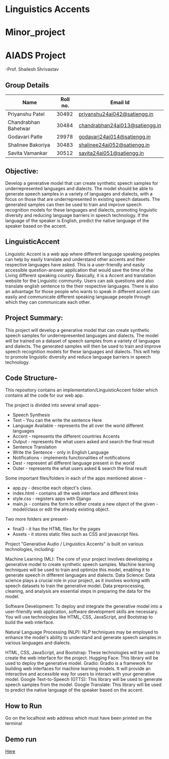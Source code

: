 # Linguistics Accents
# Minor_project
# AIADS Project
-Prof. Shailesh Shrivastav

## Group Details
| Name | Roll no. | Email Id | 
| --- | --- | --- |
|Priyanshu Patel | 30492 |priyanshu24ai042@satiengg.in |
|Chandrabhan Bahetwar | 30484 |chandrabhan24ai013@satiengg.in |
|Godavari Patle | 29978 |godavari24ai014@satiengg.in |
|Shalinee Bakoriya | 30483 | shalinee24ai052@satiengg.in |
|Savita Vamankar | 30512 | savita24ai051@satiengg.in |

## Objective:

Develop a generative model that can create synthetic speech samples for underrepresented languages and dialects.
The model should be able to generate speech samples in a variety of languages and dialects, with a focus on those that are underrepresented in existing speech datasets.
The generated samples can then be used to train and improve speech recognition models for these languages and dialects, promoting linguistic diversity and reducing language barriers in speech technology.
If the language of the speaker is English, predict the native language of the speaker based on the accent.

## LinguisticAccent
Linguistic Accent is a web app where different language speaking peoples can help by easily translate and understand other accents and their respective languages have asked. This is a user-friendly and easily accessible question-answer application that would save the time of the Living different speaking country. Basically, it is a Accent and translation website for the Linguistic community. Users can ask questions and also translate english sentence to the their respective languages. There is also an advantage for those people who wants to speak in different accent can easily and communicate different speaking langauage people through which they can communicate each other.

## Project Summary:

This project will develop a generative model that can create synthetic speech samples for underrepresented languages and dialects. The model will be trained on a dataset of speech samples from a variety of languages and dialects. The generated samples will then be used to train and improve speech recognition models for these languages and dialects. This will help to promote linguistic diversity and reduce language barriers in speech technology.

## Code Structure-

This repository contains an implementation/LinguisticAccent folder which contains all the code for our web app.

The project is divided into several small apps-
- Speech Synthesis
- Text - You can the write the sentence Here
- Language Available - represents the all over the world different languages 
- Accent - represents the different countries Accents
- Output - represents the what users asked and search the final result
- Sentence Translation
- Write the Sentence - only in English Language 
- Notifications - implements functionalities of notifications
- Dest - represent all different language present in the world 
- Outer - represents the what users asked & search the final result


Some important files/folders in each of the apps mentioned above -
- app.py - describe each object's class.
- index.html - contains all the web interface and different links
- style.css - registers apps with Django
- main.js - contains the form to either create a new object of the given - model/class or edit the already existing object.

Two more folders are present-
- final3 - it has the HTML files for the pages
- Assets - it stores static files such as CSS and javascript files.
  
 Project "Generative Audio / Linguistics Accents" is built on various technologies, including:

Machine Learning (ML): The core of your project involves developing a generative model to create synthetic speech samples. Machine learning techniques will be used to train and optimize this model, enabling it to generate speech in different languages and dialects.
Data Science: Data science plays a crucial role in your project, as it involves working with speech datasets to train the generative model. Data preprocessing, cleaning, and analysis are essential steps in preparing the data for the model.

Software Development: To deploy and integrate the generative model into a user-friendly web application, software development skills are necessary. You will use technologies like HTML, CSS, JavaScript, and Bootstrap to build the web interface.

Natural Language Processing (NLP): NLP techniques may be employed to enhance the model's ability to understand and generate speech samples in various languages and dialects.  

HTML, CSS, JavaScript, and Bootstrap: These technologies will be used to create the web interface for the project.
Hugging Face: This library will be used to deploy the generative model.
Gradio: Gradio is a framework for building web interfaces for machine learning models. It will provide an interactive and accessible way for users to interact with your generative model.
Google Text-to-Speech (GTTS): This library will be used to generate speech samples from the model.
Google Translate: This library will be used to predict the native language of the speaker based on the accent.


## How to Run 

Go on the localhost web address which must have been printed on the terminal

## Demo run
[Here](https://huggingface.co/spaces/priyanshu02/Linguistics_Accent)
